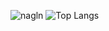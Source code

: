 ![nagln](https://github.com/laxminagln/laxminagln/blob/master/ln.GIF)
![Top Langs](https://github-readme-stats.vercel.app/api/top-langs/?username=laxminagln&layout=compact&theme=dark)
